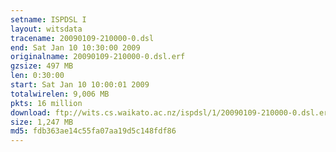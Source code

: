 ```yaml
---
setname: ISPDSL I
layout: witsdata
tracename: 20090109-210000-0.dsl
end: Sat Jan 10 10:30:00 2009
originalname: 20090109-210000-0.dsl.erf
gzsize: 497 MB
len: 0:30:00
start: Sat Jan 10 10:00:01 2009
totalwirelen: 9,006 MB
pkts: 16 million
download: ftp://wits.cs.waikato.ac.nz/ispdsl/1/20090109-210000-0.dsl.erf.gz
size: 1,247 MB
md5: fdb363ae14c55fa07aa19d5c148fdf86
---
```

